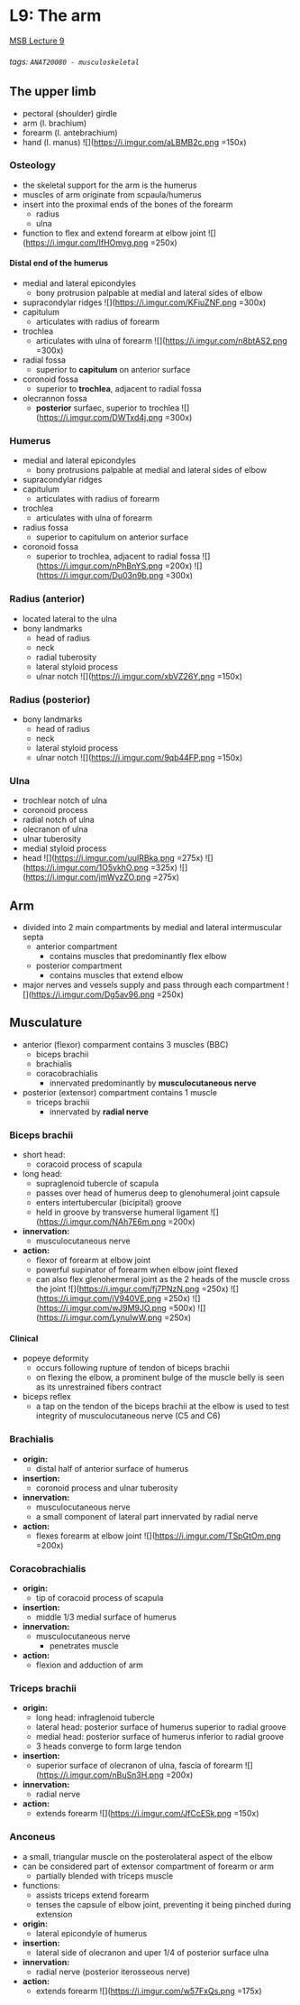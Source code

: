 # L9: The arm
[MSB Lecture 9](https://brightspace.ucd.ie/d2l/le/content/152911/viewContent/1485767/View)
###### tags: `ANAT20080 - musculoskeletal`

## The upper limb
- pectoral (shoulder) girdle
- arm (l. brachium)
- forearm (l. antebrachium)
- hand (l. manus)
![](https://i.imgur.com/aLBMB2c.png =150x)

### Osteology
- the skeletal support for the arm is the humerus
- muscles of arm originate from scpaula/humerus
- insert into the proximal ends of the bones of the forearm
    - radius
    - ulna
- function to flex and extend forearm at elbow joint
![](https://i.imgur.com/IfHOmyg.png =250x)

#### Distal end of the humerus
- medial and lateral epicondyles
    - bony protrusion palpable at medial and lateral sides of elbow
- supracondylar ridges
![](https://i.imgur.com/KFiuZNF.png =300x)
- capitulum
    - articulates with radius of forearm
- trochlea
    - articulates with ulna of forearm
    ![](https://i.imgur.com/n8btAS2.png =300x)
- radial fossa
    - superior to **capitulum** on anterior surface
- coronoid fossa
    - superior to **trochlea**, adjacent to radial fossa
- olecrannon fossa
    - **posterior** surfaec, superior to trochlea
    ![](https://i.imgur.com/DWTxd4j.png =300x)

### Humerus
- medial and lateral epicondyles
    - bony protrusions palpable at medial and lateral sides of elbow
- supracondylar ridges
- capitulum
    - articulates with radius of forearm
- trochlea
    - articulates with ulna of forearm
- radius fossa
    - superior to capitulum on anterior surface
- coronoid fossa
    - superior to trochlea, adjacent to radial fossa
    ![](https://i.imgur.com/nPhBnYS.png =200x) ![](https://i.imgur.com/Du03n9b.png =300x)

### Radius (anterior)
- located lateral to the ulna
- bony landmarks
    - head of radius
    - neck
    - radial tuberosity
    - lateral styloid process
    - ulnar notch
    ![](https://i.imgur.com/xbVZ26Y.png =150x)

### Radius (posterior)
- bony landmarks
    - head of radius
    - neck
    - lateral styloid process
    - ulnar notch
    ![](https://i.imgur.com/9qb44FP.png =150x)
    
### Ulna
- trochlear notch of ulna
- coronoid process
- radial notch of ulna
- olecranon of ulna
- ulnar tuberosity
- medial styloid process
- head
![](https://i.imgur.com/uuIRBka.png =275x) ![](https://i.imgur.com/1O5vkhO.png =325x)
![](https://i.imgur.com/jmWyzZO.png =275x)

## Arm
- divided into 2 main compartments by medial and lateral intermuscular septa
    - anterior compartment
        - contains muscles that predominantly flex elbow
    - posterior compartment
        - contains muscles that extend elbow
- major nerves and vessels supply and pass through each compartment
![](https://i.imgur.com/Dg5av96.png =250x)

## Musculature
- anterior (flexor) comparment contains 3 muscles (BBC)
    - biceps brachii
    - brachialis
    - coracobrachialis
        - innervated predominantly by **musculocutaneous nerve**
- posterior (extensor) compartment contains 1 muscle
    - triceps brachii
        - innervated by **radial nerve**

### Biceps brachii
- short head:
    - coracoid process of scapula
- long head:
    - supraglenoid tubercle of scapula
    - passes over head of humerus deep to glenohumeral joint capsule
    - enters intertubercular (bicipital) groove
    - held in groove by transverse humeral ligament
    ![](https://i.imgur.com/NAh7E6m.png =200x)
- **innervation:**
    - musculocutaneous nerve
- **action:**
    - flexor of forearm at elbow joint
    - powerful supinator of forearm when elbow joint flexed
    - can also flex glenohermeral joint as the 2 heads of the muscle cross the joint
    ![](https://i.imgur.com/fj7PNzN.png =250x) ![](https://i.imgur.com/jV940VE.png =250x)
    ![](https://i.imgur.com/wJ9M9JO.png =500x)
    ![](https://i.imgur.com/LynuIwW.png =250x)

#### Clinical
- popeye deformity
    - occurs following rupture of tendon of biceps brachii
    - on flexing the elbow, a prominent bulge of the muscle belly is seen as its unrestrained fibers contract
- biceps reflex
    - a tap on the tendon of the biceps brachii at the elbow is used to test integrity of musculocutaneous nerve (C5 and C6)

### Brachialis
- **origin:**
    - distal half of anterior surface of humerus
- **insertion:**
    - coronoid process and ulnar tuberosity
- **innervation:**
    - musculocutaneous nerve
    - a small component of lateral part innervated by radial nerve
- **action:**
    - flexes forearm at elbow joint
    ![](https://i.imgur.com/TSpGtOm.png =200x)

### Coracobrachialis
- **origin:**
    - tip of coracoid process of scapula
- **insertion:**
    - middle 1/3 medial surface of humerus
- **innervation:**
    - musculocutaneous nerve
        - penetrates muscle
- **action:**
    - flexion and adduction of arm

### Triceps brachii
- **origin:**
    - long head: infraglenoid tubercle
    - lateral head: posterior surface of humerus superior to radial groove
    - medial head: posterior surface of humerus inferior to radial groove
    - 3 heads converge to form large tendon
- **insertion:**
    - superior surface of olecranon of ulna, fascia of forearm
    ![](https://i.imgur.com/nBuSn3H.png =200x)
- **innervation:**
    - radial nerve
- **action:**
    - extends forearm
    ![](https://i.imgur.com/JfCcESk.png =150x)

### Anconeus
- a small, triangular muscle on the posterolateral aspect of the elbow
- can be considered part of extensor compartment of forearm or arm
    - partially blended with triceps muscle
- functions:
    - assists triceps extend forearm
    - tenses the capsule of elbow joint, preventing it being pinched during extension
- **origin:**
    - lateral epicondyle of humerus
- **insertion:**
    - lateral side of olecranon and uper 1/4 of posterior surface ulna
- **innervation:**
    - radial nerve (posterior iterosseous nerve)
- **action:**
    - extends forearm
    ![](https://i.imgur.com/w57FxQs.png =175x)
